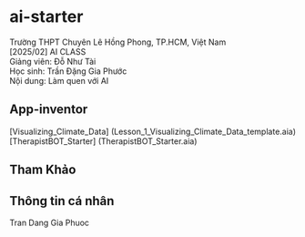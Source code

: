 # ai-starter
Trường THPT Chuyên Lê Hồng Phong, TP.HCM, Việt Nam <br>
[2025/02] AI CLASS <br>
Giảng viên: Đỗ Như Tài <br>
Học sinh: Trần Đặng Gia Phước <br>
Nội dung: Làm quen với AI
## App-inventor
[Visualizing_Climate_Data] (Lesson_1_Visualizing_Climate_Data_template.aia)
[TherapistBOT_Starter] (TherapistBOT_Starter.aia)
## Tham Khảo
## Thông tin cá nhân 
Tran Dang Gia Phuoc
